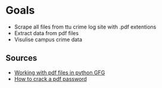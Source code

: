 # Goals 
- Scrape all files from ttu crime log site with .pdf extentions 
- Extract data from pdf files
- Visulise campus crime data 
## Sources 
- [Working with pdf files in python GFG](https://www.geeksforgeeks.org/working-with-pdf-files-in-python/)
- [How to crack a pdf password](https://ourcodeworld.com/articles/read/939/how-to-crack-a-pdf-password-with-brute-force-using-john-the-ripper-in-kali-linux)

